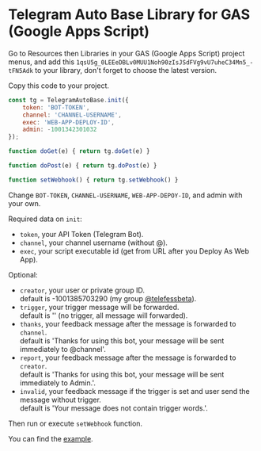 # Telegram Auto Base Library for GAS (Google Apps Script)

Go to Resources then Libraries in your GAS (Google Apps Script) project menus, and add this `1qsU5g_0LEEeDBLv0MUU1Noh90zIsJSdFVg9vU7uheC34Mn5_-tFN5Adk` to your library, don't forget to choose the latest version.

Copy this code to your project.

```js
const tg = TelegramAutoBase.init({
    token: 'BOT-TOKEN',
    channel: 'CHANNEL-USERNAME',
    exec: 'WEB-APP-DEPLOY-ID',
    admin: -1001342301032
});

function doGet(e) { return tg.doGet(e) }

function doPost(e) { return tg.doPost(e) }

function setWebhook() { return tg.setWebhook() }
```

Change `BOT-TOKEN`, `CHANNEL-USERNAME`, `WEB-APP-DEPOY-ID`, and admin with your own.

Required data on `init`:
- `token`, your API Token (Telegram Bot).
- `channel`, your channel username (without @).
- `exec`, your script executable id (get from URL after you Deploy As Web App).

Optional:
- `creator`, your user or private group ID.  
default is -1001385703290 (my group [@telefessbeta](https://t.me/telefessbeta)).
- `trigger`, your trigger message will be forwarded.  
default is '' (no trigger, all message will forwarded).
- `thanks`, your feedback message after the message is forwarded to `channel`.  
default is 'Thanks for using this bot, your message will be sent immediately to @channel'.
- `report`, your feedback message after the message is forwarded to `creator`.  
default is 'Thanks for using this bot, your message will be sent immediately to Admin.'.
- `invalid`, your feedback message if the trigger is set and user send the message without trigger.  
default is 'Your message does not contain trigger words.'.

Then run or execute `setWebhook` function.

You can find the [example](samples/Code.js).
